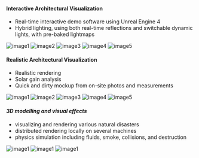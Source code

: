 
#### Interactive Architectural Visualization
* Real-time interactive demo software using Unreal Engine 4
* Hybrid lighting, using both real-time reflections and switchable dynamic lights, with pre-baked lightmaps

<img src="../../../../images/archviz-interactive/02.JPG" alt="image1" style="max-width:600px;">
<img src="../../../../images/archviz-interactive/03.JPG" alt="image2" style="max-width:600px;">
<img src="../../../../images/archviz-interactive/01.JPG" alt="image3" style="max-width:600px;">
<img src="../../../../images/archviz-interactive/keszhaz1.jpg" alt="image4" style="max-width:600px;">
<img src="../../../../images/archviz-interactive/keszhaz2.jpg" alt="image5" style="max-width:600px;">


#### Realistic Architectural Visualization
* Realistic rendering
* Solar gain analysis 
* Quick and dirty mockup from on-site photos and measurements

<img src="../../../../images/archviz-realistic/0002.jpg" alt="image1" style="max-width:600px;">
<img src="../../../../images/archviz-realistic/0004.jpg" alt="image2" style="max-width:600px;">
<img src="../../../../images/archviz-realistic/0006.jpg" alt="image3" style="max-width:600px;">
<img src="../../../../images/archviz-realistic/0007.jpg" alt="image4" style="max-width:600px;">
<img src="../../../../images/archviz-realistic/00062.jpg" alt="image5" style="max-width:600px;">

#### *3D modelling and visual effects*
* visualizing and rendering various natural disasters
* distributed rendering locally on several machines
* physics simulation including fluids, smoke, collisions, and destruction



<img src="../../../../images/3d-naturaldisasters/earthquake.jpg" alt="image1" style="max-width:600px;">
<img src="../../../../images/3d-naturaldisasters/erosion.jpg" alt="image1" style="max-width:600px;">
<img src="../../../../images/3d-naturaldisasters/flood.jpg" alt="image1" style="max-width:600px;">

